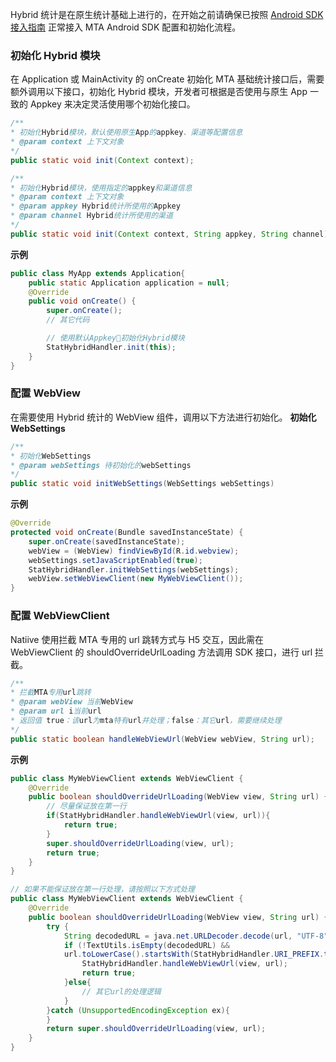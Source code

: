 Hybrid 统计是在原生统计基础上进行的，在开始之前请确保已按照 [Android SDK 接入指南](http://docs.developer.qq.com/mta/fast_access/android.html) 正常接入 MTA Android SDK 配置和初始化流程。
### 初始化 Hybrid 模块
在 Application 或 MainActivity 的 onCreate 初始化 MTA 基础统计接口后，需要额外调用以下接口，初始化 Hybrid 模块，开发者可根据是否使用与原生 App 一致的 Appkey 来决定灵活使用哪个初始化接口。

```java
/**
* 初始化Hybrid模块，默认使用原生App的appkey、渠道等配置信息
* @param context 上下文对象
*/
public static void init(Context context);

/**
* 初始化Hybrid模块，使用指定的appkey和渠道信息
* @param context 上下文对象
* @param appkey Hybrid统计所使用的Appkey
* @param channel Hybrid统计所使用的渠道
*/
public static void init(Context context, String appkey, String channel);
```
**示例**

```java
public class MyApp extends Application{
	public static Application application = null;
	@Override
	public void onCreate() {
		super.onCreate();
		// 其它代码

		// 使用默认Appkey初始化Hybrid模块
		StatHybridHandler.init(this);
	}
}
```
### 配置 WebView
在需要使用 Hybrid 统计的 WebView 组件，调用以下方法进行初始化。
**初始化 WebSettings**

```java
/**
* 初始化WebSettings
* @param webSettings 待初始化的webSettings
*/
public static void initWebSettings(WebSettings webSettings)
```
**示例**

```java
@Override
protected void onCreate(Bundle savedInstanceState) {
	super.onCreate(savedInstanceState);
	webView = (WebView) findViewById(R.id.webview);
	webSettings.setJavaScriptEnabled(true);
	StatHybridHandler.initWebSettings(webSettings);
	webView.setWebViewClient(new MyWebViewClient());
}
```

### 配置 WebViewClient
Natiive 使用拦截 MTA 专用的 url 跳转方式与 H5 交互，因此需在 WebViewClient 的 shouldOverrideUrlLoading 方法调用 SDK 接口，进行 url 拦截。
```java
/**
* 拦截MTA专用url跳转
* @param webView 当前WebView
* @param url i当前url
* 返回值 true：该url为mta特有url并处理；false：其它url，需要继续处理
*/
public static boolean handleWebViewUrl(WebView webView, String url);
```
**示例**
```java
public class MyWebViewClient extends WebViewClient {
	@Override
	public boolean shouldOverrideUrlLoading(WebView view, String url) {
		// 尽量保证放在第一行
		if(StatHybridHandler.handleWebViewUrl(view, url)){
			return true;
		}		
		super.shouldOverrideUrlLoading(view, url);
		return true;
	}
}

// 如果不能保证放在第一行处理，请按照以下方式处理
public class MyWebViewClient extends WebViewClient {
	@Override
	public boolean shouldOverrideUrlLoading(WebView view, String url) {
		try {
			String decodedURL = java.net.URLDecoder.decode(url, "UTF-8");
			if (!TextUtils.isEmpty(decodedURL) && 
			url.toLowerCase().startsWith(StatHybridHandler.URI_PREFIX.toLowerCase()){
				StatHybridHandler.handleWebViewUrl(view, url);
				return true;
			}else{
				// 其它url的处理逻辑
			}
		}catch (UnsupportedEncodingException ex){
		}		
		return super.shouldOverrideUrlLoading(view, url);
	}
}

```